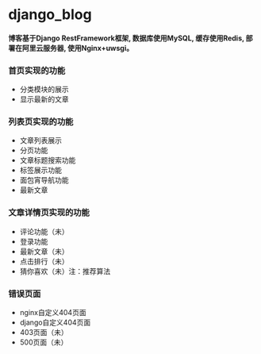 # django_blog
#### 博客基于Django RestFramework框架, 数据库使用MySQL, 缓存使用Redis, 部署在阿里云服务器, 使用Nginx+uwsgi。

### 首页实现的功能 
+ 分类模块的展示
+ 显示最新的文章

### 列表页实现的功能
+ 文章列表展示
+ 分页功能
+ 文章标题搜索功能
+ 标签展示功能
+ 面包宵导航功能
+ 最新文章

### 文章详情页实现的功能 
+ 评论功能（未）
+ 登录功能
+ 最新文章（未）
+ 点击排行（未）
+ 猜你喜欢（未）注：推荐算法

### 错误页面
+ nginx自定义404页面
+ django自定义404页面
+ 403页面（未）
+ 500页面（未）

